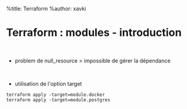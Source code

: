 %title: Terraform
%author: xavki


# Terraform : modules - introduction


<br>


* problem de null_resource > impossible de gérer la dépendance


<br>


* utilisation de l'option target

```
terraform apply -target=module.docker
terraform apply -target=module.postgres
```

